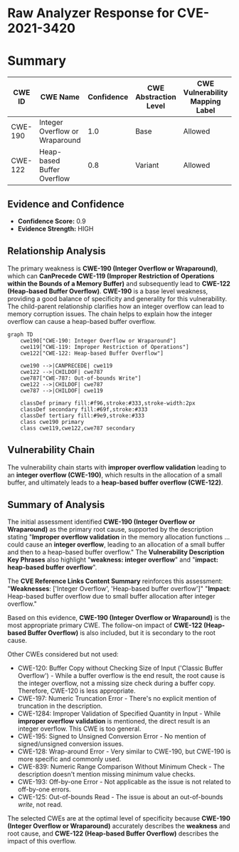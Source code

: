 # Raw Analyzer Response for CVE-2021-3420

# Summary
| CWE ID | CWE Name | Confidence | CWE Abstraction Level | CWE Vulnerability Mapping Label | CWE-Vulnerability Mapping Notes |
|---|---|---|---|---|---|
| CWE-190 | Integer Overflow or Wraparound | 1.0 | Base | Allowed | Primary CWE |
| CWE-122 | Heap-based Buffer Overflow | 0.8 | Variant | Allowed | Secondary Candidate |

## Evidence and Confidence

*   **Confidence Score:** 0.9
*   **Evidence Strength:** HIGH

## Relationship Analysis
The primary weakness is **CWE-190 (Integer Overflow or Wraparound)**, which can **CanPrecede** **CWE-119 (Improper Restriction of Operations within the Bounds of a Memory Buffer)** and subsequently lead to **CWE-122 (Heap-based Buffer Overflow)**. **CWE-190** is a base level weakness, providing a good balance of specificity and generality for this vulnerability. The child-parent relationship clarifies how an integer overflow can lead to memory corruption issues. The chain helps to explain how the integer overflow can cause a heap-based buffer overflow.

```mermaid
graph TD
    cwe190["CWE-190: Integer Overflow or Wraparound"]
    cwe119["CWE-119: Improper Restriction of Operations"]
    cwe122["CWE-122: Heap-based Buffer Overflow"]
    
    cwe190 -->|CANPRECEDE| cwe119
    cwe122 -->|CHILDOF| cwe787
    cwe787["CWE-787: Out-of-bounds Write"]
    cwe122 -->|CHILDOF| cwe787
    cwe787 -->|CHILDOF| cwe119
    
    classDef primary fill:#f96,stroke:#333,stroke-width:2px
    classDef secondary fill:#69f,stroke:#333
    classDef tertiary fill:#9e9,stroke:#333
    class cwe190 primary
    class cwe119,cwe122,cwe787 secondary
```

## Vulnerability Chain
The vulnerability chain starts with **improper overflow validation** leading to an **integer overflow (CWE-190)**, which results in the allocation of a small buffer, and ultimately leads to a **heap-based buffer overflow (CWE-122)**.

## Summary of Analysis
The initial assessment identified **CWE-190 (Integer Overflow or Wraparound)** as the primary root cause, supported by the description stating "**Improper overflow validation** in the memory allocation functions ... could cause an **integer overflow**, leading to an allocation of a small buffer and then to a heap-based buffer overflow." The **Vulnerability Description Key Phrases** also highlight "**weakness: integer overflow**" and "**impact: heap-based buffer overflow**".

The **CVE Reference Links Content Summary** reinforces this assessment:
"**Weaknesses**: ['Integer Overflow', 'Heap-based buffer overflow']"
"**Impact**: Heap-based buffer overflow due to small buffer allocation after integer overflow."

Based on this evidence, **CWE-190 (Integer Overflow or Wraparound)** is the most appropriate primary CWE. The follow-on impact of **CWE-122 (Heap-based Buffer Overflow)** is also included, but it is secondary to the root cause.

Other CWEs considered but not used:
*   CWE-120: Buffer Copy without Checking Size of Input ('Classic Buffer Overflow') - While a buffer overflow is the end result, the root cause is the integer overflow, not a missing size check during a buffer copy. Therefore, CWE-120 is less appropriate.
*   CWE-197: Numeric Truncation Error - There's no explicit mention of truncation in the description.
*   CWE-1284: Improper Validation of Specified Quantity in Input - While **improper overflow validation** is mentioned, the direct result is an integer overflow. This CWE is too general.
*   CWE-195: Signed to Unsigned Conversion Error - No mention of signed/unsigned conversion issues.
*   CWE-128: Wrap-around Error - Very similar to CWE-190, but CWE-190 is more specific and commonly used.
*   CWE-839: Numeric Range Comparison Without Minimum Check - The description doesn't mention missing minimum value checks.
*   CWE-193: Off-by-one Error - Not applicable as the issue is not related to off-by-one errors.
*   CWE-125: Out-of-bounds Read - The issue is about an out-of-bounds *write*, not read.

The selected CWEs are at the optimal level of specificity because **CWE-190 (Integer Overflow or Wraparound)** accurately describes the **weakness** and root cause, and **CWE-122 (Heap-based Buffer Overflow)** describes the impact of this overflow.